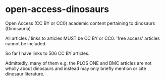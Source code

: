 open-access-dinosaurs
=====================

Open Access (CC BY or CC0) academic content pertaining to dinosaurs (Dinosauria)

All articles / links to articles MUST be CC BY or CC0. 'free access' articles cannot be included.

So far I have links to 506 CC BY articles.

Admittedly, many of them e.g. the PLOS ONE and BMC articles are not wholly about dinosaurs and instead may only briefly mention or cite dinosaur literature.
